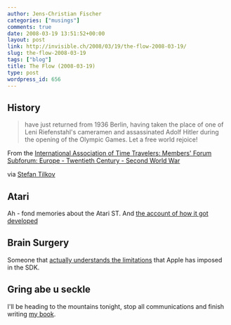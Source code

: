 ```yaml
---
author: Jens-Christian Fischer
categories: ["musings"]
comments: true
date: 2008-03-19 13:51:52+00:00
layout: post
link: http://invisible.ch/2008/03/19/the-flow-2008-03-19/
slug: the-flow-2008-03-19
tags: ["blog"]
title: The Flow (2008-03-19)
type: post
wordpress_id: 656
---
```


History
-------

> have just returned from 1936 Berlin, having taken the place of one of Leni Riefenstahl's cameramen and assassinated Adolf Hitler during the opening of the Olympic Games. Let a free world rejoice!

From the [International Association of Time Travelers: Members' Forum Subforum: Europe - Twentieth Century - Second World War][1]

via [Stefan Tilkov][5]

Atari
-----

Ah - fond memories about the Atari ST. And [the account of how it got developed][2]

Brain Surgery
-------------

Someone that [actually understands the limitations][3] that Apple has imposed in the SDK.

Gring abe u seckle
------------------

I'll be heading to the mountains tonight, stop all communications and finish writing [my book][4].

[1]: http://www.abyssandapex.com/200710-wikihistory.html
[2]: http://www.dadhacker.com/blog/?p=995
[3]: http://furbo.org/2008/03/16/brain-surgeons/
[4]: http://www.amazon.de/gp/product/3826616839?ie=UTF8&tag=invisiblech-21&linkCode=as2&camp=1638&creative=6742&creativeASIN=3826616839
[5]: http://www.innoq.com/blog/st/2008/03/international_association_of_t.html
